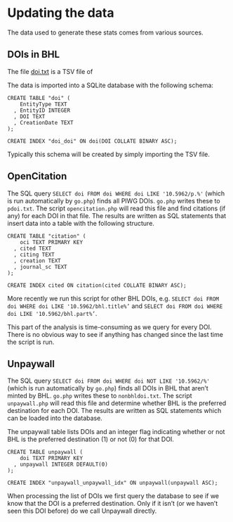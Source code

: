 # Updating the data

The data used to generate these stats comes from various sources.

## DOIs in BHL

The file [doi.txt](https://www.biodiversitylibrary.org/data/doi.txt) is a TSV file of 

The data is imported into a SQLite database with the following schema:

```
CREATE TABLE "doi" (
    EntityType TEXT
  , EntityID INTEGER
  , DOI TEXT
  , CreationDate TEXT
);

CREATE INDEX "doi_doi" ON doi(DOI COLLATE BINARY ASC);
```

Typically this schema will be created by simply importing the TSV file.

## OpenCitation

The SQL query `SELECT doi FROM doi WHERE doi LIKE '10.5962/p.%'` (which is run automatically by `go.php`) finds all PIWG DOIs. `go.php` writes these to `pdoi.txt`. The script `opencitation.php` will read this file and find citations (if any) for each DOI in that file. The results are written as SQL statements that insert data into a table with the following structure.

```
CREATE TABLE "citation" (
    oci TEXT PRIMARY KEY
  , cited TEXT
  , citing TEXT
  , creation TEXT
  , journal_sc TEXT
);

CREATE INDEX cited ON citation(cited COLLATE BINARY ASC);
```

More recently we run this script for other BHL DOIs, e.g. `SELECT doi FROM doi WHERE doi LIKE '10.5962/bhl.title%’` and `SELECT doi FROM doi WHERE doi LIKE '10.5962/bhl.part%’`.

This part of the analysis is time-consuming as we query for every DOI. There is no obvious way to see if anything has changed since the last time the script is run.


## Unpaywall

The SQL query `SELECT doi FROM doi WHERE doi NOT LIKE '10.5962/%'` (which is run automatically by `go.php`) finds all DOIs in BHL that aren’t minted by BHL. `go.php` writes these to `nonbhldoi.txt`. The script `unpaywall.php` will read this file and determine whether BHL is the preferred destination for each DOI. The results are written as SQL statements which can be loaded into the database.

The unpaywall table lists DOIs and an integer flag indicating whether or not BHL is the preferred destination (1) or not (0) for that DOI.

```
CREATE TABLE unpaywall (
    doi TEXT PRIMARY KEY
  , unpaywall INTEGER DEFAULT(0)
);

CREATE INDEX "unpaywall_unpaywall_idx" ON unpaywall(unpaywall ASC);
```

When processing the list of DOIs we first query the database to see if we know that the DOI is a preferred destination. Only if it isn’t (or we haven’t seen this DOI before) do we call Unpaywall directly.
